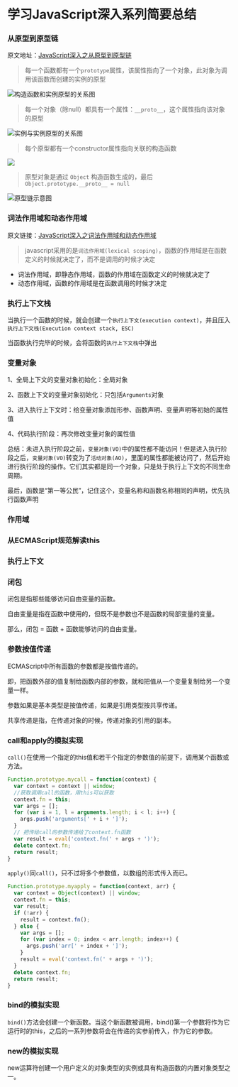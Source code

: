 # 学习JavaScript深入系列简要总结

### 从原型到原型链
原文地址：[JavaScript深入之从原型到原型链](https://github.com/mqyqingfeng/Blog/issues/2)
> 每一个函数都有一个`prototype`属性，该属性指向了一个对象，此对象为调用该函数而创建的实例的原型

![构造函数和实例原型的关系图](https://github.com/mqyqingfeng/Blog/raw/master/Images/prototype1.png)

> 每一个对象（除null）都具有一个属性：`__proto__`，这个属性指向该对象的原型

![实例与实例原型的关系图](https://github.com/mqyqingfeng/Blog/raw/master/Images/prototype2.png)

> 每个原型都有一个constructor属性指向关联的构造函数

![](https://raw.githubusercontent.com/mqyqingfeng/Blog/master/Images/prototype3.png)

> 原型对象是通过 `Object` 构造函数生成的，最后`Object.prototype.__proto__ = null`

![原型链示意图](https://github.com/mqyqingfeng/Blog/raw/master/Images/prototype5.png)

### 词法作用域和动态作用域 
原文链接：[JavaScript深入之词法作用域和动态作用域](https://github.com/mqyqingfeng/Blog/issues/3)
> javascript采用的是`词法作用域(lexical scoping)`，函数的作用域是在函数定义的时候就决定了，而不是调用的时候才决定

* 词法作用域，即静态作用域，函数的作用域在函数定义的时候就决定了
* 动态作用域，函数的作用域是在函数调用的时候才决定

### 执行上下文栈
当执行一个函数的时候，就会创建一个`执行上下文(execution context)`，并且压入`执行上下文栈(Execution context stack, ESC)`

当函数执行完毕的时候，会将函数的`执行上下文栈`中弹出

### 变量对象
1、全局上下文的变量对象初始化：全局对象

2、函数上下文的变量对象初始化：只包括`Arguments`对象

3、进入执行上下文时：给变量对象添加形参、函数声明、变量声明等初始的属性值

4、代码执行阶段：再次修改变量对象的属性值

总结：未进入执行阶段之前，`变量对象(VO)`中的属性都不能访问！但是进入执行阶段之后，`变量对象(VO)`转变为了`活动对象(AO)`，里面的属性都能被访问了，然后开始进行执行阶段的操作。它们其实都是同一个对象，只是处于执行上下文的不同生命周期。

最后，函数是“第一等公民”，记住这个，变量名称和函数名称相同的声明，优先执行函数声明

### 作用域

### 从ECMAScript规范解读this

### 执行上下文

### 闭包
闭包是指那些能够访问自由变量的函数。

自由变量是指在函数中使用的，但既不是参数也不是函数的局部变量的变量。

那么，闭包 = 函数 + 函数能够访问的自由变量。

### 参数按值传递

ECMAScript中所有函数的参数都是按值传递的。

即，把函数外部的值复制给函数内部的参数，就和把值从一个变量复制给另一个变量一样。

参数如果是基本类型是按值传递，如果是引用类型按共享传递。

共享传递是指，在传递对象的时候，传递对象的引用的副本。

### call和apply的模拟实现

`call()`在使用一个指定的this值和若干个指定的参数值的前提下，调用某个函数或方法。

```javascript
Function.prototype.mycall = function(context) {
  var context = context || window;
  //获取调用call的函数，用this可以获取
  context.fn = this;
  var args = [];
  for (var i = 1, l = arguments.length; i < l; i++) {
    args.push('arguments[' + i + ']');
  }
  // 把传给call的参数传递给了context.fn函数
  var result = eval('context.fn(' + args + ')');
  delete context.fn;
  return result;
}

```
`apply()`同`call()`，只不过将多个参数值，以数组的形式传入而已。

```javascript
Function.prototype.myapply = function(context, arr) {
  var context = Object(context) || window;
  context.fn = this;
  var result;
  if (!arr) {
    result = context.fn();
  } else {
    var args = [];
    for (var index = 0; index < arr.length; index++) {
      args.push('arr[' + index + ']');
    }
    result = eval('context.fn(' + args + ')');
  }
  delete context.fn;
  return result;
}
```

### bind的模拟实现

`bind()`方法会创建一个新函数。当这个新函数被调用，bind()第一个参数将作为它运行时的this，之后的一系列参数将会在传递的实参前传入，作为它的参数。

### new的模拟实现

new运算符创建一个用户定义的对象类型的实例或具有构造函数的内置对象类型之一。